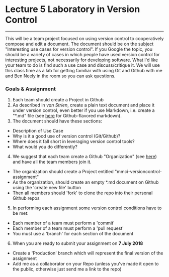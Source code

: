 # Lecture 5 Laboratory in Version Control
___
This will be a team project focused on using version control to cooperatively compose and edit a document. The document should be on the subject "Interesting use cases for version control". If you Google the topic, you should be a variety of cases in which people have used version control for interesting projects, not necessarily for developing software. What I'd like your team to do is find such a use case and discuss/critique it. We will use this class time as a lab for getting familiar with using Git and Github with me and Ben Neely in the room so you can ask questions.

### Goals & Assignment
1. Each team should create a Project in Github 
2. As described in _van Strien_, create a plain text document and place it under version control, even better if you use Markdown, i.e. create a "*.md" file (see [here](https://guides.github.com/features/mastering-markdown/) for Github-flavored markdown).
3. The document should have these sections:
  * Description of Use Case
  * Why is it a good use of version control (Git/Github)?
  * Where does it fall short in leveraging version control tools?
  * What would you do differently?
4. We suggest that each team create a Github "Organization" (see [here](https://help.github.com/articles/creating-a-new-organization-from-scratch/)) and have all the team members join it.
  * The organization should create a Project entitled "mmci-versioncontrol-assignment"
  * As the organization, should create an empty *.md document on Github using the 'create new file' button
  * Then all members should 'fork' to clone the repo into their personal Github repos

5. In performing each assignment some version control conditions have to be met:
  * Each member of a team must perform a 'commit'
  * Each member of a team must perform a 'pull request'
  * You must use a 'branch' for each section of the document
6. When you are ready to submit your assignment on **7 July 2018**
  * Create a 'Production' branch which will represent the final version of the assignment
  * Add me as a collaborator on your Repo (unless you've made it open to the public, otherwise just send me a link to the repo)
  
